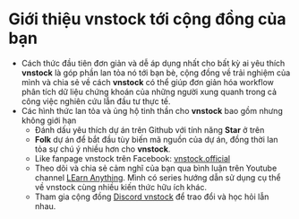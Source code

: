 # Giới thiệu vnstock tới cộng đồng của bạn

- Cách thức đầu tiên đơn giản và dễ áp dụng nhất cho bất kỳ ai yêu thích **vnstock** là góp phần lan tỏa nó tới bạn bè, cộng đồng về trải nghiệm của mình và chia sẻ về cách **vnstock** có thể giúp đơn giản hóa workflow phân tích dữ liệu chứng khoán của những người xung quanh trong cả công việc nghiên cứu lẫn đầu tư thực tế.
- Các hình thức lan tỏa và ủng hộ tinh thần cho **vnstock** bao gồm nhưng không giới hạn
  - Đánh dấu yêu thích dự án trên Github với tính năng **Star** ở trên
  - **Folk** dự án để bắt đầu tùy biến mã nguồn của dự án, đồng thời lan tỏa sự chú ý nhiều hơn cho **vnstock**.
  - Like fanpage vnstock trên Facebook: [vnstock.official](https://www.facebook.com/vnstock.official)
  - Theo dõi và chia sẻ cảm nghĩ của bạn qua bình luận trên Youtube channel [LEarn Anything](https://www.youtube.com/@learn_anything_az). Mình có series hướng dẫn sử dụng cụ thể về vnstock cùng nhiều kiến thức hữu ích khác.
  - Tham gia cộng đồng [Discord vnstock](https://discord.gg/qJvxJcChJ3) để trao đổi và học hỏi lẫn nhau. 
